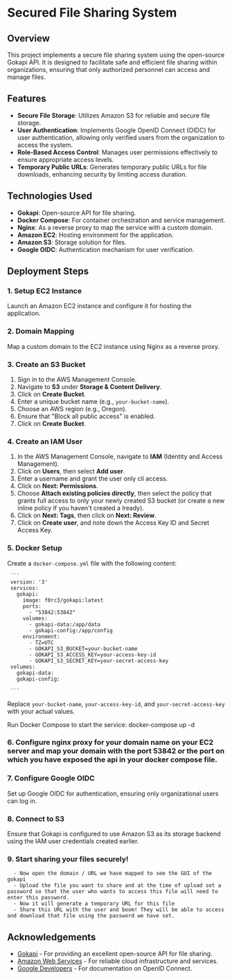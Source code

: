 # Secured File Sharing System

## Overview
This project implements a secure file sharing system using the open-source Gokapi API. It is designed to facilitate safe and efficient file sharing within organizations, ensuring that only authorized personnel can access and manage files.

## Features
- **Secure File Storage**: Utilizes Amazon S3 for reliable and secure file storage.
- **User Authentication**: Implements Google OpenID Connect (OIDC) for user authentication, allowing only verified users from the organization to access the system.
- **Role-Based Access Control**: Manages user permissions effectively to ensure appropriate access levels.
- **Temporary Public URLs**: Generates temporary public URLs for file downloads, enhancing security by limiting access duration.

## Technologies Used
- **Gokapi**: Open-source API for file sharing.
- **Docker Compose**: For container orchestration and service management.
- **Nginx**: As a reverse proxy to map the service with a custom domain.
- **Amazon EC2**: Hosting environment for the application.
- **Amazon S3**: Storage solution for files.
- **Google OIDC**: Authentication mechanism for user verification.

## Deployment Steps

### 1. Setup EC2 Instance
Launch an Amazon EC2 instance and configure it for hosting the application.

### 2. Domain Mapping
Map a custom domain to the EC2 instance using Nginx as a reverse proxy.

### 3. Create an S3 Bucket
1. Sign in to the AWS Management Console.
2. Navigate to **S3** under **Storage & Content Delivery**.
3. Click on **Create Bucket**.
4. Enter a unique bucket name (e.g., `your-bucket-name`).
5. Choose an AWS region (e.g., Oregon).
6. Ensure that "Block all public access" is enabled.
7. Click on **Create Bucket**.

### 4. Create an IAM User
1. In the AWS Management Console, navigate to **IAM** (Identity and Access Management).
2. Click on **Users**, then select **Add user**.
3. Enter a username and grant the user only cli access.
4. Click on **Next: Permissions**.
5. Choose **Attach existing policies directly**, then select the policy that grants full access to only your newly created S3 bucket (or create a new inline policy if you haven't created a lready).
6. Click on **Next: Tags**, then click on **Next: Review**.
7. Click on **Create user**, and note down the Access Key ID and Secret Access Key.

### 5. Docker Setup
Create a `docker-compose.yml` file with the following content:

     ```
     version: '3'
     services:
       gokapi:
         image: f0rc3/gokapi:latest
         ports:
           - "53842:53842"
         volumes:
           - gokapi-data:/app/data
           - gokapi-config:/app/config
         environment:
           - TZ=UTC
           - GOKAPI_S3_BUCKET=your-bucket-name
           - GOKAPI_S3_ACCESS_KEY=your-access-key-id
           - GOKAPI_S3_SECRET_KEY=your-secret-access-key
     volumes:
       gokapi-data:
       gokapi-config:
       
     ```


     
  Replace `your-bucket-name`, `your-access-key-id`, and `your-secret-access-key` with your actual values.

  Run Docker Compose to start the service:
  docker-compose up -d


### 6. Configure nginx proxy for your domain name on your EC2 server and map your domain with the port 53842 or the port on which you have exposed the api in your docker compose file.


### 7. Configure Google OIDC
Set up Google OIDC for authentication, ensuring only organizational users can log in.

### 8. Connect to S3
Ensure that Gokapi is configured to use Amazon S3 as its storage backend using the IAM user credentials created earlier.

### 9. Start sharing your files securely! 
      - Now open the domain / URL we have mapped to see the GUI of the gokapi
      - Upload the file you want to share and at the time of upload set a password so that the user who wants to access this file will need to enter this password.
      - Now it will generate a temporary URL for this file
      - Share this URL with the user and boom! They will be able to access and download that file using the password we have set.


## Acknowledgements
- [Gokapi](https://gokapi.readthedocs.io/en/latest/) - For providing an excellent open-source API for file sharing.
- [Amazon Web Services](https://aws.amazon.com/) - For reliable cloud infrastructure and services.
- [Google Developers](https://developers.google.com/identity/protocols/oauth2/openid-connect) - For documentation on OpenID Connect.
